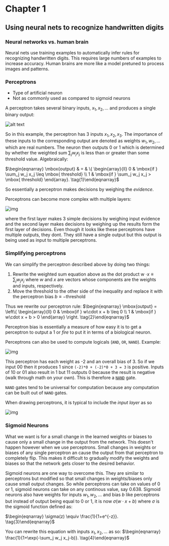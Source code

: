 # Chapter 1
## Using neural nets to recognize handwritten digits
### Neural networks vs. human brain
Neural nets use training examples to automatically infer rules for recognizing handwritten digits. This requires large numbers of examples to increase accuracy. Human brains are more like a model pretuned to process images and patterns.

### Perceptrons
- Type of artificial neuron
- Not as commonly used as compared to sigmoid neurons

A perceptron takes several binary inputs, $x_1, x_2, \ldots$ and produces a single binary output:

![alt text](http://neuralnetworksanddeeplearning.com/images/tikz0.png)

So in this example, the perceptron has 3 inputs $x_1, x_2, x_3$. The importance of these inputs to the corresponding output are denoted as weights $w_1,w_2,\ldots$ which are real numbers. The neuron then outputs 0 or 1 which is determined by whether the weighted sum $\sum_j w_j x_j$ is less than or greater than some threshold value. Algebraically:

$\begin{eqnarray}
  \mbox{output} & = & \{ \begin{array}{ll}
      0 & \mbox{if } \sum_j w_j x_j \leq \mbox{ threshold} \\
      1 & \mbox{if } \sum_j w_j x_j > \mbox{ threshold}
      \end{array}.
\tag{1}\end{eqnarray}$

So essentially a perceptron makes decisions by weighing the *evidence*.

Perceptrons can become more complex with multiple layers:

![img](http://neuralnetworksanddeeplearning.com/images/tikz1.png)

where the first layer makes 3 simple decisions by weighing input evidence and the second layer makes decisions by weighing up the results form the first layer of decisions. Even though it looks like these perceptrons have multiple outputs, they dont. They still have a single output but this output is being used as input to multiple perceptrons.

### Simplifying perceptrons
We can simplify the perceptron described above by doing two things:
1) Rewrite the weighted sum equation above as the dot product w $\cdot x \equiv \sum_j w_j x_j$ where *w* and *x* are vectors whose components are the weights and inputs, respectively.
2) Move the threshold to the other side of the inequality and replace it with the perceptron bias $b \equiv
-\mbox{threshold}$

Thus we rewrite our perceptron rule:
$\begin{eqnarray}
  \mbox{output} = \left\{
    \begin{array}{ll}
      0 & \mbox{if } w\cdot x + b \leq 0 \\
      1 & \mbox{if } w\cdot x + b > 0
    \end{array}
  \right.
\tag{2}\end{eqnarray}$

Perceptron bias is essentially a measure of how easy it is to get a perceptron to output a 1 or *fire* to put it in terms of a biological neuron.

Perceptrons can also be used to compute logicals (`AND`, `OR`, `NAND`). Example:

![img](http://neuralnetworksanddeeplearning.com/images/tikz2.png)

This perceptron has each weight as -2 and an overall bias of 3. So if we input 00 then it produces 1 since `(-2)*0 + (-2)*0 + 3 = 3` is positive. Inputs of 10 or 01 also result in 1 but 11 outputs 0 because the result is negative (walk through math on your own). This is therefore a [`NAND`](https://en.wikipedia.org/wiki/NAND_gate) gate.

`NAND` gates tend to be universal for computation because any computation can be built out of `NAND` gates.

When drawing perceptrons, it is typical to include the *input layer* as so

 ![img](http://neuralnetworksanddeeplearning.com/images/tikz6.png)

### Sigmoid Neurons

What we want is for a small change in the learned weights or biases to cause only a small change in the output from the network. This doesn't happen however when we use perceptrons. Small changes in weights or biases of any single perceptron an cause the output from that perceptron to completely flip. This makes it difficult to gradually modify the weights and biases so that the network gets closer to the desired behavior.

Sigmoid neurons are one way to overcome this. They are similar to perceptrons but modified so that small changes in weights/biases only cause small output changes. So while perceptrons can take on values of 0 or 1, sigmoid neurons can take on any continous value, say 0.638. Sigmoid neurons also have weights for inputs $w_1, w_2, \ldots$ and bias $b$ like perceptrons but instead of output being equal to 0 or 1, it is now $\sigma(w \cdot x+b)$ where $\sigma$ is the sigmoid function defined as:

$\begin{eqnarray}
  \sigma(z) \equiv \frac{1}{1+e^{-z}}.
\tag{3}\end{eqnarray}$


You can rewrite this equation with inputs $x_1, x_2, \ldots$ as so:
$\begin{eqnarray}
  \frac{1}{1+\exp(-\sum_j w_j x_j-b)}.
\tag{4}\end{eqnarray}$
